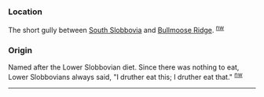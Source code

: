 
### Location

The short gully between [South Slobbovia](South-Slobbovia) and [Bullmoose Ridge](Bullmoose-Ridge). <sup>[nw][]</sup>

### Origin

Named after the Lower Slobbovian diet. Since there was nothing to eat, Lower Slobbovians always said, "I druther eat this; I druther eat that." <sup>[nw][]</sup>


---

[nw]: Names-Walt "Meany Names by Walter Little, 1984"
